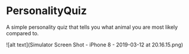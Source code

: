 # PersonalityQuiz

A simple personality quiz that tells you what animal you are most likely compared to.


![alt text](Simulator Screen Shot - iPhone 8 - 2019-03-12 at 20.16.15.png)
